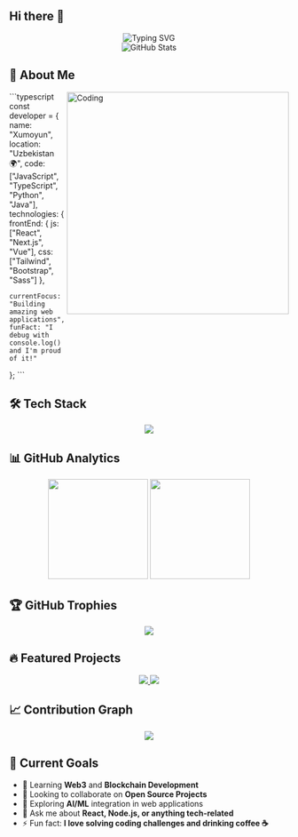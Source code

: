 ## Hi there 👋

<div align="center">
  <img src="https://readme-typing-svg.herokuapp.com?font=Fira+Code&size=32&duration=2800&pause=2000&color=A9FEF7&center=true&vCenter=true&width=940&lines=Hey+there!+I'm+a+passionate+developer+%F0%9F%91%8B;Welcome+to+my+GitHub+profile!;Let's+build+something+amazing+together!" alt="Typing SVG" />
</div>

<div align="center">
  <img src="https://github-readme-stats.vercel.app/api?username=yourusername&show_icons=true&theme=tokyonight&hide_border=true&count_private=true" alt="GitHub Stats" />
</div>

## 🚀 About Me

<img align="right" alt="Coding" width="400" src="https://cdn.dribbble.com/users/1162077/screenshots/3848914/programmer.gif">

\`\`\`typescript
const developer = {
    name: "Xumoyun",
    location: "Uzbekistan🌍",
    code: ["JavaScript", "TypeScript", "Python", "Java"],
    technologies: {
        frontEnd: {
            js: ["React", "Next.js", "Vue"],
            css: ["Tailwind", "Bootstrap", "Sass"]
        },
     
   
    currentFocus: "Building amazing web applications",
    funFact: "I debug with console.log() and I'm proud of it!"
};
\`\`\`

## 🛠️ Tech Stack

<div align="center">
  <img src="https://skillicons.dev/icons?i=js,ts,react,nextjs,nodejs,python,java,html,css,tailwind,git,github,vscode,figma,docker,aws" />
</div>

## 📊 GitHub Analytics

<div align="center">
  <img height="180em" src="https://github-readme-stats.vercel.app/api/top-langs/?username=yourusername&layout=compact&theme=tokyonight&hide_border=true"/>
  <img height="180em" src="https://github-readme-streak-stats.herokuapp.com/?user=yourusername&theme=tokyonight&hide_border=true"/>
</div>

## 🏆 GitHub Trophies
<div align="center">
  <img src="https://github-profile-trophy.vercel.app/?username=yourusername&theme=tokyonight&no-frame=true&no-bg=true&margin-w=4" />
</div>

## 🔥 Featured Projects

<div align="center">
  <a href="https://github.com/yourusername/project1">
    <img src="https://github-readme-stats.vercel.app/api/pin/?username=yourusername&repo=project1&theme=tokyonight&hide_border=true" />
  </a>
  <a href="https://github.com/yourusername/project2">
    <img src="https://github-readme-stats.vercel.app/api/pin/?username=yourusername&repo=project2&theme=tokyonight&hide_border=true" />
  </a>
</div>

## 📈 Contribution Graph

<div align="center">
  <img src="https://github-readme-activity-graph.vercel.app/graph?username=yourusername&theme=tokyo-night&hide_border=true&area=true" />
</div>

## 🎯 Current Goals

- 🌱 Learning **Web3** and **Blockchain Development**
- 👯 Looking to collaborate on **Open Source Projects**
- 🤔 Exploring **AI/ML** integration in web applications
- 💬 Ask me about **React, Node.js, or anything tech-related**
- ⚡ Fun fact: **I love solving coding challenges and drinking coffee ☕**




